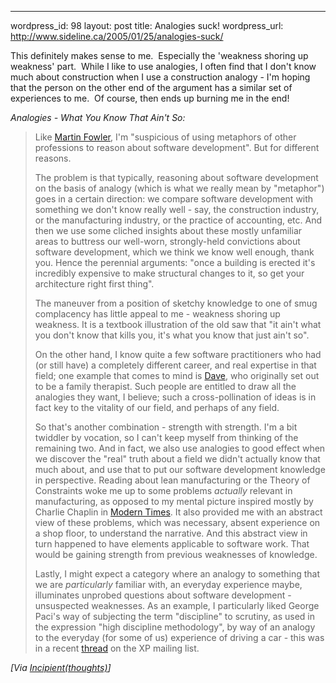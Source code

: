 --- 
wordpress_id: 98
layout: post
title: Analogies suck!
wordpress_url: http://www.sideline.ca/2005/01/25/analogies-suck/

<p>This definitely makes sense to me.  Especially the 'weakness shoring up weakness' part.  While I like to use analogies, I often find that I don't know much about construction when I use a construction analogy - I'm hoping that the person on the other end of the argument has a similar set of experiences to me.  Of course, then ends up burning me in the end!</p><p><em>Analogies - What You Know That Ain't So:</em> </p><blockquote><p>Like <a href="http://www.martinfowler.com/bliki/MetaphoricQuestioning.html">Martin Fowler</a>, I'm "suspicious of using metaphors of other professions to reason about software development". But for different reasons.</p><p>The problem is that typically, reasoning about software development on the basis of analogy (which is what we really mean by "metaphor") goes in a certain direction: we compare software development with something we don't know really well - say, the construction industry, or the manufacturing industry, or the practice of accounting, etc. And then we use some cliched insights about these mostly unfamiliar areas to buttress our well-worn, strongly-held convictions about software development, which we think we know well enough, thank you. Hence the perennial arguments: "once a building is erected it's incredibly expensive to make structural changes to it, so get your architecture right first thing".</p><p>The maneuver from a position of sketchy knowledge to one of smug complacency has little appeal to me - weakness shoring up weakness. It is a textbook illustration of the old saw that "it ain't what you don't know that kills you, it's what you know that just ain't so".</p><p>On the other hand, I know quite a few software practitioners who had (or still have) a completely different career, and real expertise in that field; one example that comes to mind is <a href="http://redsquirrel.com/cgi-bin/dave">Dave</a>, who originally set out to be a family therapist. Such people are entitled to draw all the analogies they want, I believe; such a cross-pollination of ideas is in fact key to the vitality of our field, and perhaps of any field.</p><p>So that's another combination - strength with strength. I'm a bit twiddler by vocation, so I can't keep myself from thinking of the remaining two. And in fact, we also use analogies to good effect when we discover the "real" truth about a field we didn't actually know that much about, and use that to put our software development knowledge in perspective. Reading about lean manufacturing or the Theory of Constraints woke me up to some problems <i>actually</i> relevant in manufacturing, as opposed to my mental picture inspired mostly by Charlie Chaplin in <a href="http://www.imdb.com/title/tt0027977/">Modern Times</a>. It also provided me with an abstract view of these problems, which was necessary, absent experience on a shop floor, to understand the narrative. And this abstract view in turn happened to have elements applicable to software work. That would be gaining strength from previous weaknesses of knowledge.</p><p>Lastly, I might expect a category where an analogy to something that we are <i>particularly</i> familiar with, an everyday experience maybe, illuminates unprobed questions about software development - unsuspected weaknesses. As an example, I particularly liked George Paci's way of subjecting the term "discipline" to scrutiny, as used in the expression "high discipline methodology", by way of an analogy to the everyday (for some of us) experience of driving a car - this was in a recent <a href="http://groups.yahoo.com/group/extremeprogramming/message/102238">thread</a> on the XP mailing list.</p></blockquote><i>[Via <a href="http://bossavit.com/thoughts/archives/000785.html">Incipient(thoughts)</a>]</i>
